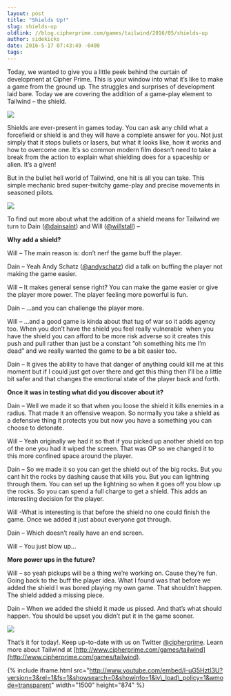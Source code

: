 ```yaml
---
layout: post
title: "Shields Up!"
slug: shields-up
oldlink: //blog.cipherprime.com/games/tailwind/2016/05/shields-up
author: sidekicks
date: 2016-5-17 07:43:49 -0400
tags: 
---
```


Today, we wanted to give you a little peek behind the curtain of development at Cipher Prime. This is your window into what it’s like to make a game from the ground up. The struggles and surprises of development laid bare. Today we are covering the addition of a game-play element to Tailwind – the shield.

![](/img/blog/output_JIOW87.gif)

Shields are ever-present in games today. You can ask any child what a forcefield or shield is and they will have a complete answer for you. Not just simply that it stops bullets or lasers, but what it looks like, how it works and how to overcome one. It’s so common modern film doesn’t need to take a break from the action to explain what shielding does for a spaceship or alien. It’s a given!

But in the bullet hell world of Tailwind, one hit is all you can take. This simple mechanic bred super-twitchy game-play and precise movements in seasoned pilots.

![](/img/blog/output_hTtdcZ.gif)

To find out more about what the addition of a shield means for Tailwind we turn to Dain ([@dainsaint](https://twitter.com/dainsaint)) and Will ([@willstall](https://twitter.com/willstall)) –

**Why add a shield?**

Will – The main reason is: don’t nerf the game buff the player.

Dain – Yeah Andy Schatz ([@andyschatz](https://twitter.com/andyschatz)) did a talk on buffing the player not making the game easier.

Will – It makes general sense right? You can make the game easier or give the player more power. The player feeling more powerful is fun.

Dain – …and you can challenge the player more.

Will – …and a good game is kinda about that tug of war so it adds agency too. When you don’t have the shield you feel really vulnerable  when you have the shield you can afford to be more risk adverse so it creates this push and pull rather than just be a constant “oh something hits me I’m dead” and we really wanted the game to be a bit easier too.

Dain – It gives the ability to have that danger of anything could kill me at this moment but if I could just get over there and get this thing then I’ll be a little bit safer and that changes the emotional state of the player back and forth.

**Once it was in testing what did you discover about it?**

Dain – Well we made it so that when you loose the shield it kills enemies in a radius. That made it an offensive weapon. So normally you take a shield as a defensive thing it protects you but now you have a something you can choose to detonate.

Will – Yeah originally we had it so that if you picked up another shield on top of the one you had it wiped the screen. That was OP so we changed it to this more confined space around the player.

Dain – So we made it so you can get the shield out of the big rocks. But you cant hit the rocks by dashing cause that kills you. But you can lightning through them. You can set up the lightning so when it goes off you blow up the rocks. So you can spend a full charge to get a shield. This adds an interesting decision for the player.

Will -What is interesting is that before the shield no one could finish the game. Once we added it just about everyone got through.

Dain – Which doesn’t really have an end screen.

Will – You just blow up…

**More power ups in the future?**

Will – so yeah pickups will be a thing we’re working on. Cause they’re fun. Going back to the buff the player idea. What I found was that before we added the shield I was bored playing my own game. That shouldn’t happen. The shield added a missing piece.

Dain – When we added the shield it made us pissed. And that’s what should happen. You should be upset you didn’t put it in the game sooner.

![](/img/blog/output_X6ITBF.gif)

That’s it for today!. Keep up-to-date with us on Twitter [@cipherprime](https://twitter.com/cipherprime). Learn more about Tailwind at [http://www.cipherprime.com/games/tailwind](http://www.cipherprime.com/games/tailwind).

{% include iframe.html src="http://www.youtube.com/embed/l-uG5HztI3U?version=3&rel=1&fs=1&showsearch=0&showinfo=1&iv\_load\_policy=1&wmode=transparent" width="1500" height="874" %}
